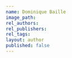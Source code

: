 ```yaml
---
name: Dominique Baille
image_path:
rel_authors:
rel_publishers:
rel_tags:
layout: author
published: false
---
```

